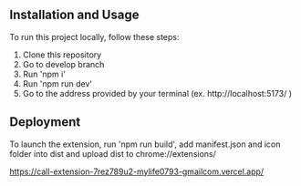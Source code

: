## Installation and Usage

To run this project locally, follow these steps:

1. Clone this repository
2. Go to develop branch
3. Run 'npm i'
4. Run 'npm run dev'
5. Go to the address provided by your terminal (ex. http://localhost:5173/ )

## Deployment

To launch the extension, run 'npm run build', add manifest.json and icon folder into dist and upload dist to chrome://extensions/

https://call-extension-7rez789u2-mylife0793-gmailcom.vercel.app/

